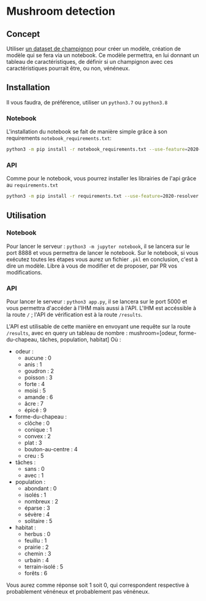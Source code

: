 # Mushroom detection

## Concept

Utiliser [un dataset de champignon](https://www.kaggle.com/uciml/mushroom-classification?select=mushrooms.csv) pour créer un modèle, création de modèle qui se fera via un notebook.
Ce modèle permettra, en lui donnant un tableau de caractéristiques, de définir si un champignon avec ces caractéristiques pourrait être, ou non, vénéneux.

## Installation

Il vous faudra, de préférence, utiliser un `python3.7` ou `python3.8`

### Notebook

L'installation du notebook se fait de manière simple grâce à son requirements `notebook_requirements.txt`:

```sh
python3 -m pip install -r notebook_requirements.txt --use-feature=2020-resolver
```

### API

Comme pour le notebook, vous pourrez installer les librairies de l'api grâce au `requirements.txt`

```sh
python3 -m pip install -r requirements.txt --use-feature=2020-resolver
```

## Utilisation

### Notebook

Pour lancer le serveur : `python3 -m jupyter notebook`, il se lancera sur le port 8888 et vous permettra de lancer le notebook.
Sur le notebook, si vous exécutez toutes les étapes vous aurez un fichier `.pkl` en conclusion, c'est à dire un modèle. Libre à vous de modifier et de proposer, par PR vos modifications.

### API

Pour lancer le serveur : `python3 app.py`, il se lancera sur le port 5000 et vous permettra d'accéder à l'IHM mais aussi à l'API.
L'IHM est accéssible à la route `/` ; l'API de vérification est à la route `/results`.

L'API est utilisable de cette manière en envoyant une requête sur la route `/results`, avec en query un tableau de nombre : mushroom=[odeur, forme-du-chapeau, tâches, population, habitat] Où :

* odeur :
  * aucune : 0
  * anis : 1
  * goudron : 2
  * poisson : 3
  * forte : 4
  * moisi : 5
  * amande : 6
  * âcre : 7
  * épicé : 9
* forme-du-chapeau :
  * clôche : 0
  * conique : 1
  * convex : 2
  * plat : 3
  * bouton-au-centre : 4
  * creu : 5
* tâches :
  * sans : 0
  * avec : 1
* population :
  * abondant : 0
  * isolés : 1
  * nombreux : 2
  * éparse : 3
  * sévère : 4
  * solitaire : 5
* habitat :
  * herbus : 0
  * feuillu : 1
  * prairie : 2
  * chemin : 3
  * urbain : 4
  * terrain-isolé : 5
  * forêts : 6

Vous aurez comme réponse soit 1 soit 0, qui correspondent respective à probablement vénéneux et probablement pas vénéneux.
